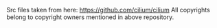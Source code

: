 Src files taken from here: https://github.com/cilium/cilium
All copyrights belong to copyright owners mentioned in above repository.